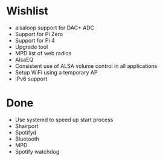 # Wishlist

* alsaloop support for DAC+ ADC
* Support for Pi Zero
* Support for Pi 4
* Upgrade tool
* MPD list of web radios
* AlsaEQ
* Consistent use of ALSA volume control in all applications
* Setup WiFi using a temporary AP
* IPv6 support

# Done

* Use systemd to speed up start process
* Shairport
* Spotifyd
* Bluetooth
* MPD
* Spotify watchdog
